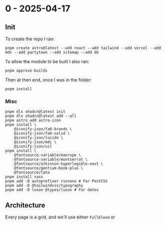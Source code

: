 # 0 - 2025-04-17

## Init

To create the repo I ran:

```
pnpm create astro@latest --add react --add tailwind --add vercel --add mdx --add partytown --add sitemap --add db
```

To allow the module to be built I also ran:

```
pnpm approve-builds
```

Then at then end, once I was in the folder:

```
pnpm install
```

### Misc

```
pnpm dlx shadcn@latest init
pnpm dlx shadcn@latest add --all
pnpm astro add astro-icon
pnpm install \
    @iconify-json/fa6-brands \
    @iconify-json/fa6-solid \
    @iconify-json/lucide \
    @iconify-json/mdi \
    @iconify-json/uil
pnpm install \
    @fontsource-variable/manrope \
    @fontsource-variable/montserrat \
    @fontsource/atkinson-hyperlegible-next \
    @fontsource/gentium-book-plus \
    @fontsource/lato
pnpm install sass
pnpm add -D autoprefixer cssnano # For PostCSS
pnpm add -D @tailwindcss/typography
pnpm add -D luxon @types/luxon # For dates
```

## Architecture

Every page is a grid, and we'll use either `Fullbleed` or 